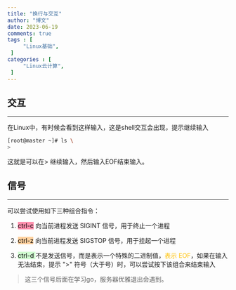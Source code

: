 ```yaml
---
title: "换行与交互"                         
author: "博文"   
date: 2023-06-19       
comments: true  
tags : [                                    
     "Linux基础",
 ]
categories : [                              
     "Linux云计算",
 ]
---
```

## 交互
---
在Linux中，有时候会看到这样输入，这是shell交互会出现，提示继续输入
```bash
[root@master ~]# ls \
>
```
这就是可以在> 继续输入，然后输入EOF结束输入。

## 信号
---
可以尝试使用如下三种组合指令：
1. <mark style="background: #FF5582A6;">ctrl-c</mark>  向当前进程发送 SIGINT 信号，用于终止一个进程

2. <mark style="background: #FFB86CA6;">ctrl-z</mark>  向当前进程发送 SIGSTOP 信号，用于挂起一个进程

3. <mark style="background: #BBFABBA6;">ctrl-d </mark> 不是发送信号，而是表示一个特殊的二进制值，<font color="#ffc000">表示 EOF</font>，如果在输入无法结束，提示 ">" 符号（大于号）时，可以尝试按下该组合来结束输入

> 这三个信号后面在学习go，服务器优雅退出会遇到。